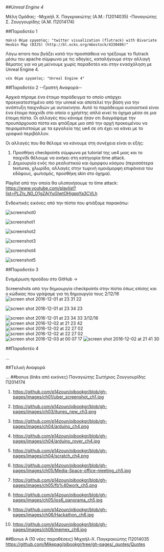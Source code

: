 ##*Unreal Engine 4*

Μέλη Ομάδας:
-Μιχαήλ Χ. Παγκρακιώτης (Α.Μ.: Π2014035)
-Παναγιώτης Σ. Ζουγγουρίδης (Α.Μ. Π2014174)

##Παραδοτέο 1
	
	παλιό Θέμα εργασίας: "twitter visualization (flutrack) with Bivariate Hexbin Map (D3JS) (http://bl.ocks.org/mbostock/4330486)"
 Λόγω errors που βγάζει κατά την προσπάθεια να τρέξουμε το flutrack μέσω του apache σύμφωνα με τις οδηγίες, καταλήγουμε στην αλλαγή   θέματος για να μη μείνουμε χωρίς παραδοτέο και στην ενασχόληση με Unreal Engine 4.
 
 	νέο Θέμα εργασίας: "Unreal Engine 4"
	
	
##Παραδοτέο 2
													--Γραπτή Αναφορά--

Αρχικά πήραμε ένα έτοιμο παράδειγμα το οποίο υπάρχει προεγκατεστημένο από την unreal και αποτελεί την βάση για την ανάπτυξη παιχνιδιών με αυτοκίνητα. Αυτό το παράδειγμα ουσιαστικά είναι ένα έτοιμο παιχνίδι στο οποίο ο χρήστης απλά κινεί το όχημα μέσα σε μια έτοιμη πίστα. Οι αλλαγές που κάναμε ήταν οτι διαγράψαμε την προυπάρχουσα πίστα και φτιάξαμε μια από την αρχή προκειμένου να πειραματιστούμε με τα εργαλεία της ue4 σε οτι έχει να κάνει με το γραφικό περιβάλλον. 

Οι αλλαγές που θα θέλαμε να κάνουμε στη συνέχεια είναι οι εξής:
1) Προσθήκη checkpoints σύμφωνα με tutorial της ue4 μιας και το παιχνίδι θέλουμε να ανήκει στη κατηγορία time attack. 
2) Δημιουργία ενός πιο ρεαλιστικού και όμορφου κόσμου (περισσότερα textures, χλωρίδα, αλλαγές στην τωρινή ομοιόμορφη επιφάνεια του εδάφους, φωτισμός, προσθήκη skin στο όχημα).

Playlist από την οποία θα υλοποιήσουμε το time attack:
https://www.youtube.com/playlist?list=PLZlv_N0_O1gZAjYuGIwtOHigppYa3CVLh

Ενδεικτικές εικόνες από την πίστα που φτιάξαμε παρακάτω:

![screenshot0](https://cloud.githubusercontent.com/assets/15000701/20115925/d2d5713c-a602-11e6-972a-aa07c56a613d.jpg)

![screenshot1](https://cloud.githubusercontent.com/assets/15000701/20115952/f043f086-a602-11e6-92fb-c1e26bc6b28a.jpg)

![screenshot2](https://cloud.githubusercontent.com/assets/15000701/20115957/fa703b32-a602-11e6-892b-00760dde1f4e.jpg)

![screenshot3](https://cloud.githubusercontent.com/assets/15000701/20115982/102b900c-a603-11e6-9ccf-2d75cda6afab.jpg)

![screenshot4](https://cloud.githubusercontent.com/assets/15000701/20116184/f7f9cda4-a603-11e6-82f5-9d55da70f05a.jpg)

![screenshot5](https://cloud.githubusercontent.com/assets/15000701/20116714/0ce955ac-a606-11e6-996c-8955c3824de0.jpg)


##Παραδοτέο 3

Ενημέρωση προόδου στο GitHub -> 

Screenshots από την δημιουργία checkpoints στην πίστα όπως επίσης και ο κώδικας που γράψαμε για τη δημιουργία τους
2/12/16
![screen shot 2016-12-01 at 23 31 22](https://cloud.githubusercontent.com/assets/17296039/20813646/104dfe2a-b81f-11e6-897f-d73148d49e58.png)

![screen shot 2016-12-01 at 23 34 23](https://cloud.githubusercontent.com/assets/17296039/20813648/104fb8fa-b81f-11e6-96c8-440275202afa.png)

![screen shot 2016-12-01 at 23 34 33](https://cloud.githubusercontent.com/assets/17296039/20813647/104f9be0-b81f-11e6-9f89-54425e769163.png)
3/12/16
![screen shot 2016-12-02 at 21 23 42](https://cloud.githubusercontent.com/assets/17296039/20860765/b6fb7616-b988-11e6-8912-160df17590d2.png)
![screen shot 2016-12-02 at 22 27 02](https://cloud.githubusercontent.com/assets/17296039/20860766/be80b5ea-b988-11e6-8032-3a24f0e9b9e7.png)
![screen shot 2016-12-02 at 22 27 02](https://cloud.githubusercontent.com/assets/17296039/20860768/c901a952-b988-11e6-9391-94f4e87a1088.png)
![screen shot 2016-12-03 at 00 07 17](https://cloud.githubusercontent.com/assets/17296039/20860769/d6c0c76c-b988-11e6-947c-3aa384ecd94e.png)
![screen shot 2016-12-02 at 21 41 30](https://cloud.githubusercontent.com/assets/17296039/20860778/46663de0-b989-11e6-8bdb-2c94c584fe3b.png)


##Παραδοτέο 4

...

##Tελική Αναφορά

...
##bonus (links από εικόνες) Παναγιώτης Σωτήριος Ζουγγουρίδης Π2014174
1. https://github.com/p14zoun/pibookgr/blob/gh-pages/images/ch01/uber_screenshot_ch1.jpg

2. https://github.com/p14zoun/pibookgr/blob/gh-pages/images/ch03/itunes_new_ch3.png

3. https://github.com/p14zoun/pibookgr/blob/gh-pages/images/ch04/arduino_ch4.png

4. https://github.com/p14zoun/pibookgr/blob/gh-pages/images/ch04/arduino_rover_ch4.jpg

5. https://github.com/p14zoun/pibookgr/blob/gh-pages/images/ch04/scratch_ch4.png

6. https://github.com/p14zoun/pibookgr/blob/gh-pages/images/ch05/Media-Space-office-meeting_ch5.jpg

7. https://github.com/p14zoun/pibookgr/blob/gh-pages/images/ch05/fb%40work_ch5.png

8. https://github.com/p14zoun/pibookgr/blob/gh-pages/images/ch05/ios6_panorama_ch5.jpg

9. https://github.com/p14zoun/pibookgr/blob/gh-pages/images/ch06/Hackathon_ch6.jpg

10. https://github.com/p14zoun/pibookgr/blob/gh-pages/images/ch06/memex_ch6.jpg

##Bonus Α (10 νέες παραθέσεις) Μιχαήλ-Χ. Παγκρακιώτης Π2014035
 	https://github.com/Mikepag/pibookgr/tree/gh-pages/_quotes/Quotes
